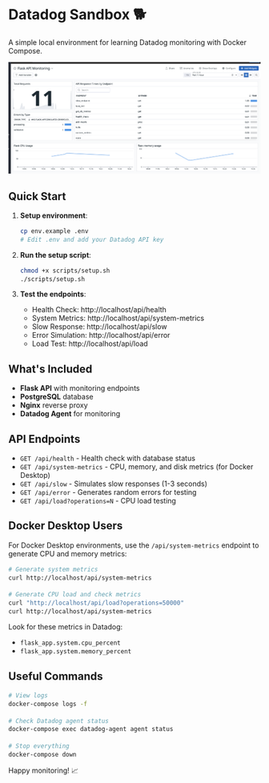 # Datadog Sandbox 🐕

A simple local environment for learning Datadog monitoring with Docker Compose.

![Dashboard](./public/dashboard.png)

## Quick Start

1. **Setup environment**:
   ```bash
   cp env.example .env
   # Edit .env and add your Datadog API key
   ```

2. **Run the setup script**:
   ```bash
   chmod +x scripts/setup.sh
   ./scripts/setup.sh
   ```

3. **Test the endpoints**:
   - Health Check: http://localhost/api/health
   - System Metrics: http://localhost/api/system-metrics
   - Slow Response: http://localhost/api/slow
   - Error Simulation: http://localhost/api/error
   - Load Test: http://localhost/api/load

## What's Included

- **Flask API** with monitoring endpoints
- **PostgreSQL** database
- **Nginx** reverse proxy
- **Datadog Agent** for monitoring

## API Endpoints

- `GET /api/health` - Health check with database status
- `GET /api/system-metrics` - CPU, memory, and disk metrics (for Docker Desktop)
- `GET /api/slow` - Simulates slow responses (1-3 seconds)
- `GET /api/error` - Generates random errors for testing
- `GET /api/load?operations=N` - CPU load testing

## Docker Desktop Users

For Docker Desktop environments, use the `/api/system-metrics` endpoint to generate CPU and memory metrics:

```bash
# Generate system metrics
curl http://localhost/api/system-metrics

# Generate CPU load and check metrics
curl "http://localhost/api/load?operations=50000"
curl http://localhost/api/system-metrics
```

Look for these metrics in Datadog:
- `flask_app.system.cpu_percent`
- `flask_app.system.memory_percent`

## Useful Commands

```bash
# View logs
docker-compose logs -f

# Check Datadog agent status
docker-compose exec datadog-agent agent status

# Stop everything
docker-compose down
```

Happy monitoring! 📈